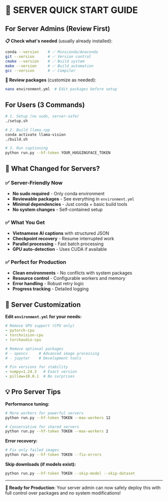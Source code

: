 # 🚀 SERVER QUICK START GUIDE

## For Server Admins (Review First) 

**📋 Check what's needed** (usually already installed):
```bash
conda --version    # ✅ Miniconda/Anaconda  
git --version      # ✅ Version control
cmake --version    # ✅ Build system
make --version     # ✅ Build automation
gcc --version      # ✅ Compiler
```

**📄 Review packages** (customize as needed):
```bash
nano environment.yml  # Edit packages before setup
```

## For Users (3 Commands) 

```bash
# 1. Setup (no sudo, server-safe)
./setup.sh

# 2. Build llama.cpp  
conda activate llama-vision
./build.sh

# 3. Run captioning
python run.py --hf-token YOUR_HUGGINGFACE_TOKEN
```

## 🎯 What Changed for Servers?

### ✅ Server-Friendly Now
- **No sudo required** - Only conda environment
- **Reviewable packages** - See everything in `environment.yml`  
- **Minimal dependencies** - Just conda + basic build tools
- **No system changes** - Self-contained setup

### ✅ What You Get
- **Vietnamese AI captions** with structured JSON
- **Checkpoint recovery** - Resume interrupted work  
- **Parallel processing** - Fast batch processing
- **GPU auto-detection** - Uses CUDA if available

### ✅ Perfect for Production
- **Clean environments** - No conflicts with system packages
- **Resource control** - Configurable workers and memory
- **Error handling** - Robust retry logic
- **Progress tracking** - Detailed logging

## 🔧 Server Customization

**Edit `environment.yml` for your needs:**

```yaml
# Remove GPU support (CPU only)
- pytorch-cpu
- torchvision-cpu  
- torchaudio-cpu

# Remove optional packages
# - opencv     # Advanced image processing
# - jupyter    # Development tools

# Pin versions for stability  
- numpy=1.24.3   # Exact version
- pillow=10.0.1  # No surprises
```

## 💡 Pro Server Tips

**Performance tuning:**
```bash
# More workers for powerful servers
python run.py --hf-token TOKEN --max-workers 12

# Conservative for shared servers  
python run.py --hf-token TOKEN --max-workers 2
```

**Error recovery:**
```bash
# Fix only failed images
python run.py --hf-token TOKEN --fix-errors
```

**Skip downloads (if models exist):**
```bash
python run.py --hf-token TOKEN --skip-model --skip-dataset
```

---

**🎉 Ready for Production**: Your server admin can now safely deploy this with full control over packages and no system modifications!

